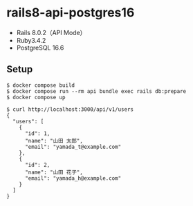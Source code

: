 # rails8-api-postgres16

- Rails 8.0.2（API Mode）
- Ruby3.4.2
- PostgreSQL 16.6

## Setup

```
$ docker compose build
$ docker compose run --rm api bundle exec rails db:prepare
$ docker compose up

$ curl http://localhost:3000/api/v1/users
{
  "users": [
    {
      "id": 1,
      "name": "山田 太郎",
      "email": "yamada_t@example.com"
    },
    {
      "id": 2,
      "name": "山田 花子",
      "email": "yamada_h@example.com"
    }
  ]
}
```
